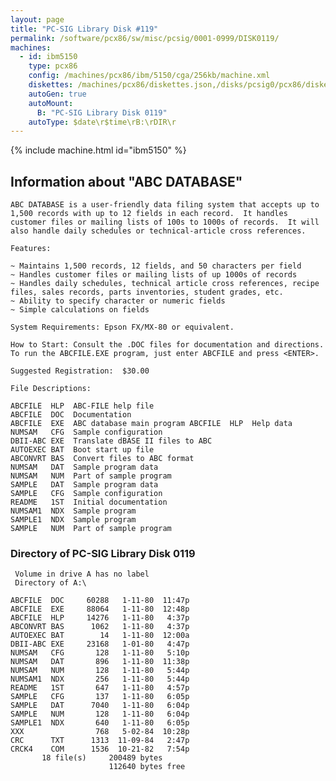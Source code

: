 ```yaml
---
layout: page
title: "PC-SIG Library Disk #119"
permalink: /software/pcx86/sw/misc/pcsig/0001-0999/DISK0119/
machines:
  - id: ibm5150
    type: pcx86
    config: /machines/pcx86/ibm/5150/cga/256kb/machine.xml
    diskettes: /machines/pcx86/diskettes.json,/disks/pcsig0/pcx86/diskettes.json
    autoGen: true
    autoMount:
      B: "PC-SIG Library Disk 0119"
    autoType: $date\r$time\rB:\rDIR\r
---
```


{% include machine.html id="ibm5150" %}

## Information about "ABC DATABASE"

    ABC DATABASE is a user-friendly data filing system that accepts up to
    1,500 records with up to 12 fields in each record.  It handles
    customer files or mailing lists of 100s to 1000s of records.  It will
    also handle daily schedules or technical-article cross references.
    
    Features:
    
    ~ Maintains 1,500 records, 12 fields, and 50 characters per field
    ~ Handles customer files or mailing lists of up 1000s of records
    ~ Handles daily schedules, technical article cross references, recipe
    files, sales records, parts inventories, student grades, etc.
    ~ Ability to specify character or numeric fields
    ~ Simple calculations on fields
    
    System Requirements: Epson FX/MX-80 or equivalent.
    
    How to Start: Consult the .DOC files for documentation and directions.
    To run the ABCFILE.EXE program, just enter ABCFILE and press <ENTER>.
    
    Suggested Registration:  $30.00
    
    File Descriptions:
    
    ABCFILE  HLP  ABC-FILE help file
    ABCFILE  DOC  Documentation
    ABCFILE  EXE  ABC database main program ABCFILE  HLP  Help data
    NUMSAM   CFG  Sample configuration
    DBII-ABC EXE  Translate dBASE II files to ABC
    AUTOEXEC BAT  Boot start up file
    ABCONVRT BAS  Convert files to ABC format
    NUMSAM   DAT  Sample program data
    NUMSAM   NUM  Part of sample program
    SAMPLE   DAT  Sample program data
    SAMPLE   CFG  Sample configuration
    README   1ST  Initial documentation
    NUMSAM1  NDX  Sample program
    SAMPLE1  NDX  Sample program
    SAMPLE   NUM  Part of sample program

### Directory of PC-SIG Library Disk 0119

     Volume in drive A has no label
     Directory of A:\

    ABCFILE  DOC     60288   1-11-80  11:47p
    ABCFILE  EXE     88064   1-11-80  12:48p
    ABCFILE  HLP     14276   1-11-80   4:37p
    ABCONVRT BAS      1062   1-11-80   4:37p
    AUTOEXEC BAT        14   1-11-80  12:00a
    DBII-ABC EXE     23168   1-01-80   4:47p
    NUMSAM   CFG       128   1-11-80   5:10p
    NUMSAM   DAT       896   1-11-80  11:38p
    NUMSAM   NUM       128   1-11-80   5:44p
    NUMSAM1  NDX       256   1-11-80   5:44p
    README   1ST       647   1-11-80   4:57p
    SAMPLE   CFG       137   1-11-80   6:05p
    SAMPLE   DAT      7040   1-11-80   6:04p
    SAMPLE   NUM       128   1-11-80   6:04p
    SAMPLE1  NDX       640   1-11-80   6:05p
    XXX                768   5-02-84  10:28p
    CRC      TXT      1313  11-09-84   2:47p
    CRCK4    COM      1536  10-21-82   7:54p
           18 file(s)     200489 bytes
                          112640 bytes free
